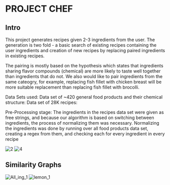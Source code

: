 # PROJECT CHEF

## Intro
This project generates recipes given 2-3 ingredients from the user. The generation is two fold - a basic search of existing recipes containing the user ingredients and creation of new recipes by replacing paired ingredients in existing recipes.

The pairing is mostly based on the hypothesis which states that ingredients sharing flavor compounds (chemical) are more likely to taste well together than ingredients that do not.
We also would like to pair ingredients from the same cateogry, for example, replacing fish fillet with chicken breast will be more suitable replacement than replacing fish fillet with brocolli.


Data Sets used:
Data set of ~420 general food products and their chemical structure:
Data set of 28K recipes:

Pre-Processing stage:
The ingredients in the recipes data set were given as free strings, and because our algorithm is based on switching
between ingredients, the process of normalizing them was necessary.
Normalizing the ingredients was done by running over all food products data set, creating a regex from them, and
checking each for every ingredient in every recipe


![2](https://user-images.githubusercontent.com/44048156/61818872-813c1980-ae5a-11e9-8a57-a49c2d984c18.JPG)
![4](https://user-images.githubusercontent.com/44048156/61818882-86996400-ae5a-11e9-9e04-802a170ece61.JPG)

## Similarity Graphs

![All_ing_1](https://user-images.githubusercontent.com/44048156/61819270-53a3a000-ae5b-11e9-9a41-dc8694a8265d.png)
![lemon_1](https://user-images.githubusercontent.com/44048156/61819271-53a3a000-ae5b-11e9-9d60-e0b799ccf79c.png)
